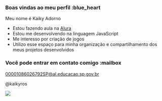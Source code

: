 ### Boas vindas ao meu perfil :blue_heart

Meu nome é Kaiky Adorno

- Estou fazendo aula na [Alura](https://www.alura.com.br)
- Estou me desenvolvendo na linguagem JavaScript
- Me interesso por criação de jogos
- Utilizo esse espaço para minha organização e compartilhamento dos meus projetos desenvolvidos

### Você pode entrar em contato comigo :mailbox

00001086026792SP@al.educacao.sp.gov.br

@kaikyros

![](https://media1.tenor.com/m/ymNwrOkZ3u4AAAAC/kenjaku-suguru-geto.gif)
